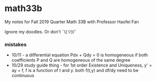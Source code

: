 # math33b

My notes for Fall 2019 Quarter Math 33B with Professor Haofei Fan

Ignore my doodles. Or don't ¯\\_(ツ)_/¯

### mistakes
- 10/11 - a differential equation Pdx + Qdy = 0 is homogeneous if both coefficients P and Q are homogeneous of the same degree
- 10/29 study guide thing - for 1st order Existence and Uniqueness, y' = ay + f, f is a function of t and y. both f(t,y) and df/dy need to be continuous
